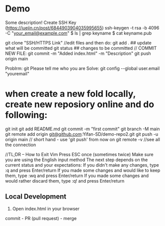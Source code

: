 # Demo

Some description!
Create SSH Key (https://juejin.cn/post/6844903904035995655)
ssh-keygen -t rsa -b 4096 -C "your_email@example.com"
$ ls | grep keyname
$ cat keyname.pub

git clone "SSH/HTTPS Link"
//edit files and then do: 
git add .  ## update what will be committed
git status  ## changes to be committed
// COMMIT NEW FILE: 
git commit -m "Added index.html" -m "Description"
git push origin main

Problrm: git Please tell me who you are
Solve: git config --global user.email "youremail"

# when create a new fold locally, create new reposiory online and do following: 
git init
git add README.md
git commit -m "first commit"
git branch -M main
git remote add origin git@github.com:Yifan-SD/demo-repo2.git
git push -u origin main  // short hand - use 'git push' from now on 
git remote -v //see all the connection

//TL;DR – How to Exit Vim
Press ESC once (sometimes twice)
Make sure you are using the English input method
The next step depends on the current status and your expectations:
If you didn't make any changes, type :q and press Enter/return
If you made some changes and would like to keep them, type :wq and press Enter/return
If you made some changes and would rather discard them, type :q! and press Enter/return

## Local Development

1. Open index.html in your browser

commit - PR (pull request) - merge
